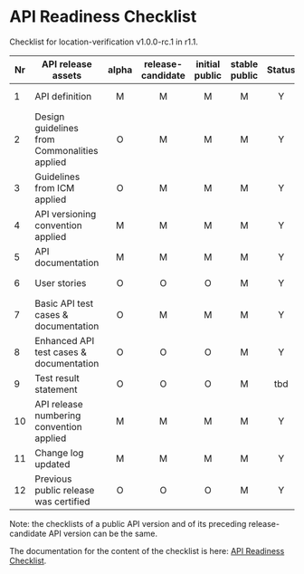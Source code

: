 # API Readiness Checklist

Checklist for location-verification v1.0.0-rc.1 in r1.1.

| Nr | API release assets  | alpha | release-candidate |  initial<br>public | stable<br> public | Status | Comments |
|----|----------------------------------------------|:-----:|:-----------------:|:-------:|:------:|:----:|:----:|
|  1 | API definition                               |   M   |         M         |    M    |    M   |Y| [/code/API_definitions/location-verification.yaml](/code/API_definitions/location-verification.yaml) |
|  2 | Design guidelines from Commonalities applied |   O   |         M         |    M    |    M   |Y| |
|  3 | Guidelines from ICM applied                  |   O   |         M         |    M    |    M   |Y| |
|  4 | API versioning convention applied            |   M   |         M         |    M    |    M   |Y| |
|  5 | API documentation                            |   M   |         M         |    M    |    M   |Y| inline in yaml |
|  6 | User stories                                 |   O   |         O         |    O    |    M   | Y | [/documentation/API_documentation/location-verification-User-Story.md](/documentation/API_documentation/location-verification-User-Story.md)  |
|  7 | Basic API test cases & documentation         |   O   |         M         |    M    |    M   |Y| [/code/Test_definitions/location-verification.feature](/code/Test_definitions/location-verification.feature) |
|  8 | Enhanced API test cases & documentation      |   O   |         O         |    O    |    M   |Y| [/code/Test_definitions/location-verification.feature](/code/Test_definitions/location-verification.feature) |
|  9 | Test result statement                        |   O   |         O         |    O    |    M   |tbd| link |
| 10 | API release numbering convention applied     |   M   |         M         |    M    |    M   |Y|      |
| 11 | Change log updated                           |   M   |         M         |    M    |    M   |Y| [/CHANGELOG.md](/CHANGELOG.md) |
| 12 | Previous public release was certified        |   O   |         O         |    O    |    M   |Y|      |

Note: the checklists of a public API version and of its preceding release-candidate API version can be the same.

The documentation for the content of the checklist is here: [API Readiness Checklist](https://wiki.camaraproject.org/display/CAM/API+Release+Process#APIReleaseProcess-APIreadinesschecklist).